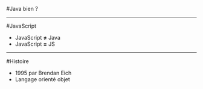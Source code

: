 #Java bien ?

---

#JavaScript

*	JavaScript **≠** Java
*	JavaScript **=** JS

---

#Histoire

*	1995 par Brendan Eich
*	Langage orienté objet